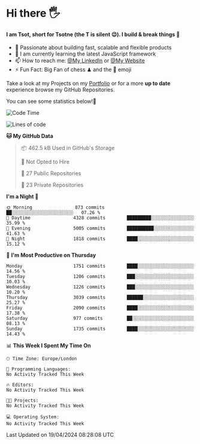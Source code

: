 # Hi there :raised_hand_with_fingers_splayed:
#### I am Tsot, short for Tsotne (the T is silent :wink:). I build & break things :space_invader:
- :telescope: Passionate about building fast, scalable and flexible products
- :seedling: I am currently learning the latest JavaScript framework 
- :mailbox: How to reach me: [@My LinkedIn](https://www.linkedin.com/in/tsotne-gvadzabia/) or [@My Website](https://tsotne.co.uk/contact)
- :zap: Fun Fact: Big Fan of chess ♟ and the 👾 emoji

Take a look at my Projects on my [Portfolio](https://tsotne.co.uk/) or for a more **up to date** experience browse my GitHub Repositories.

You can see some statistics below!:space_invader:
<!--START_SECTION:waka-->
![Code Time](http://img.shields.io/badge/Code%20Time-761%20hrs%202%20mins-blue)

![Lines of code](https://img.shields.io/badge/From%20Hello%20World%20I%27ve%20Written-5.6%20million%20lines%20of%20code-blue)

**🐱 My GitHub Data** 

> 📦 462.5 kB Used in GitHub's Storage 
 > 
> 🚫 Not Opted to Hire
 > 
> 📜 27 Public Repositories 
 > 
> 🔑 23 Private Repositories 
 > 
**I'm a Night 🦉** 

```text
🌞 Morning                873 commits         ██░░░░░░░░░░░░░░░░░░░░░░░   07.26 % 
🌆 Daytime                4328 commits        █████████░░░░░░░░░░░░░░░░   35.99 % 
🌃 Evening                5005 commits        ██████████░░░░░░░░░░░░░░░   41.63 % 
🌙 Night                  1818 commits        ████░░░░░░░░░░░░░░░░░░░░░   15.12 % 
```
📅 **I'm Most Productive on Thursday** 

```text
Monday                   1751 commits        ████░░░░░░░░░░░░░░░░░░░░░   14.56 % 
Tuesday                  1206 commits        ███░░░░░░░░░░░░░░░░░░░░░░   10.03 % 
Wednesday                1226 commits        ███░░░░░░░░░░░░░░░░░░░░░░   10.20 % 
Thursday                 3039 commits        ██████░░░░░░░░░░░░░░░░░░░   25.27 % 
Friday                   2090 commits        ████░░░░░░░░░░░░░░░░░░░░░   17.38 % 
Saturday                 977 commits         ██░░░░░░░░░░░░░░░░░░░░░░░   08.13 % 
Sunday                   1735 commits        ████░░░░░░░░░░░░░░░░░░░░░   14.43 % 
```


📊 **This Week I Spent My Time On** 

```text
🕑︎ Time Zone: Europe/London

💬 Programming Languages: 
No Activity Tracked This Week

🔥 Editors: 
No Activity Tracked This Week

🐱‍💻 Projects: 
No Activity Tracked This Week

💻 Operating System: 
No Activity Tracked This Week
```


 Last Updated on 19/04/2024 08:28:08 UTC
<!--END_SECTION:waka-->
